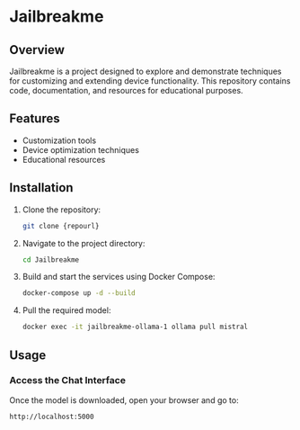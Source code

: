 # Jailbreakme

## Overview
Jailbreakme is a project designed to explore and demonstrate techniques for customizing and extending device functionality. This repository contains code, documentation, and resources for educational purposes.

## Features
- Customization tools
- Device optimization techniques
- Educational resources

## Installation
1. Clone the repository:
    ```bash
    git clone {repourl}
    ```
2. Navigate to the project directory:
    ```bash
    cd Jailbreakme
    ```
3. Build and start the services using Docker Compose:
    ```bash
    docker-compose up -d --build
    ```
4. Pull the required model:
    ```bash
    docker exec -it jailbreakme-ollama-1 ollama pull mistral
    ```

## Usage
### Access the Chat Interface
Once the model is downloaded, open your browser and go to:

```http://localhost:5000```

